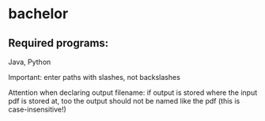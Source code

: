 # bachelor

## Required programs: 
Java, Python

Important: enter paths with slashes, not backslashes

Attention when declaring output filename: if output is stored where the input pdf is stored at, too the output should not be named like the pdf (this is case-insensitive!)
